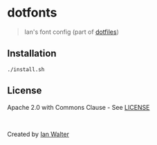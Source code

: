 # dotfonts
> Ian's font config (part of [dotfiles][dotfilesUrl])

## Installation

```console
./install.sh
```

## License

Apache 2.0 with Commons Clause - See [LICENSE][licenseUrl]

&nbsp;

Created by [Ian Walter](https://iankwalter.com)

[ptUrl]: https://github.com/elementary/terminal
[dotfilesUrl]: https://github.com/ianwalter/dotfiles
[licenseUrl]: https://github.com/ianwalter/dotpantheon/blob/master/LICENSE

